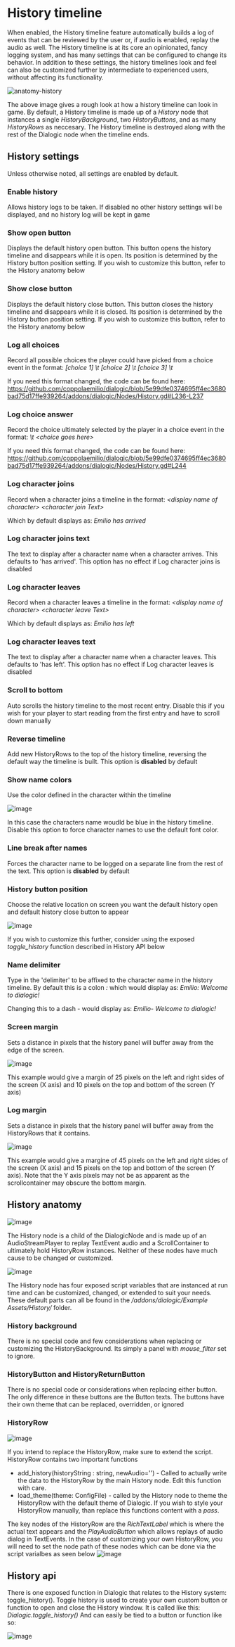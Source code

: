 # History timeline

When enabled, the History timeline feature automatically builds a log of events that can be reviewed by the user or, if audio is enabled, replay the audio as well. The History timeline is at its core an opinionated, fancy logging system, and has many settings that can be configured to change its behavior. In addition to these settings, the history timelines look and feel can also be customized further by intermediate to experienced users, without affecting its functionality.

![anatomy-history](https://user-images.githubusercontent.com/7741797/156091617-7a6c0920-007a-456f-bc1f-73c8d67eb383.png)

The above image gives a rough look at how a history timeline can look in game. By default, a History timeline is made up of a *History* node that instances a single *HistoryBackground*, two *HistoryButtons*, and as many *HistoryRows* as neccesary. The History timeline is destroyed along with the rest of the Dialogic node when the timeline ends.

## History settings
Unless otherwise noted, all settings are enabled by default.

### Enable history
Allows history logs to be taken. If disabled no other history settings will be displayed, and no history log will be kept in game

### Show open button
Displays the default history open button. This button opens the history timeline and disappears while it is open. Its position is determined by the History button position setting. If you wish to customize this button, refer to the History anatomy below

### Show close button
Displays the default history close button. This button closes the history timeline and disappears while it is closed. Its position is determined by the History button position setting. If you wish to customize this button, refer to the History anatomy below 

### Log all choices
Record all possible choices the player could have picked from a choice event in the format: 
*\[choice 1\] \\t \[choice 2\] \\t \[choice 3\] \\t*

If you need this format changed, the code can be found here:
https://github.com/coppolaemilio/dialogic/blob/5e99dfe0374695ff4ec3680bad75d17ffe939264/addons/dialogic/Nodes/History.gd#L236-L237

### Log choice answer
Record the choice ultimately selected by the player in a choice event in the format: 
*\\t \<choice goes here\>*

If you need this format changed, the code can be found here:
  https://github.com/coppolaemilio/dialogic/blob/5e99dfe0374695ff4ec3680bad75d17ffe939264/addons/dialogic/Nodes/History.gd#L244
  
### Log character joins
Record when a character joins a timeline in the format:
*\<display name of character\> \<character join Text\>*
  
Which by default displays as:
  *Emilio has arrived*

### Log character joins text
The text to display after a character name when a character arrives. This defaults to 'has arrived'. This option has no effect if Log character joins is disabled
   
### Log character leaves
Record when a character leaves a timeline in the format:
*\<display name of character\> \<character leave Text\>*

Which by default displays as:
*Emilio has left*

### Log character leaves text
The text to display after a character name when a character leaves. This defaults to 'has left'. This option has no effect if Log character leaves is disabled

### Scroll to bottom
Auto scrolls the history timeline to the most recent entry. Disable this if you wish for your player to start reading from the first entry and have to scroll down manually

### Reverse timeline
Add new HistoryRows to the top of the history timeline, reversing the default way the timeline is built. This option is **disabled** by default

### Show name colors
Use the color defined in the character within the timeline 

![image](https://user-images.githubusercontent.com/7741797/156090583-1372d00b-b2ec-4e0f-bb92-688ed08e72b5.png)

In this case the characters name woudld be blue in the history timeline. Disable this option to force character names to use the default font color.

### Line break after names
Forces the character name to be logged on a separate line from the rest of the text. This option is **disabled** by default

### History button position
Choose the relative location on screen you want the default history open and default history close button to appear

![image](https://user-images.githubusercontent.com/7741797/156090911-d2ca4d41-995c-42e0-9c84-7309221f9e28.png)

If you wish to customize this further, consider using the exposed *toggle_history* function described in History API below

### Name delimiter
Type in the 'delimiter' to be affixed to the character name in the history timeline. By default this is a colon *\:* which would display as:
*Emilio: Welcome to dialogic!*

Changing this to a dash *\-* would display as:
*Emilio- Welcome to dialogic!*

### Screen margin
Sets a distance in pixels that the history panel will buffer away from the edge of the screen. 

![image](https://user-images.githubusercontent.com/7741797/156091395-bdb9b47d-a262-4b36-9ade-14ef7d829a62.png)

This example would give a margin of 25 pixels on the left and right sides of the screen (X axis) and 10 pixels on the top and bottom of the screen (Y axis)

### Log margin
Sets a distance in pixels that the history panel will buffer away from the HistoryRows that it contains.

![image](https://user-images.githubusercontent.com/7741797/156092238-f3527921-f974-4ca9-977b-7380f4875be9.png)

This example would give a margine of 45 pixels on the left and right sides of the screen (X axis) and 15 pixels on the top and bottom of the screen (Y axis). Note that the Y axis pixels may not be as apparent as the scrollcontainer may obscure the bottom margin.

## History anatomy
![image](https://user-images.githubusercontent.com/7741797/156189541-4a6bc8c4-2fd5-45f5-9399-cd8224b788d6.png)

The History node is a child of the DialogicNode and is made up of an AudioStreamPlayer to replay TextEvent audio and a ScrollContainer to ultimately hold HistoryRow instances. Neither of these nodes have much cause to be changed or customized.

![image](https://user-images.githubusercontent.com/7741797/156194772-70d8b37d-6c07-4d39-9a4a-b4699823b863.png)

The History node has four exposed script variables that are instanced at run time and can be customized, changed, or extended to suit your needs. These default parts can all be found in the */addons/dialogic/Example Assets/History/* folder.

### History background
There is no special code and few considerations when replacing or customizing the HistoryBackground. Its simply a panel with *mouse_filter* set to ignore.

### HistoryButton and HistoryReturnButton
There is no special code or considerations when replacing either button. The only difference in these buttons are the Button texts. The buttons have their own theme that can be replaced, overridden, or ignored

### HistoryRow
![image](https://user-images.githubusercontent.com/7741797/156197650-8923172b-1e02-4c63-89a4-1b057ae8b4be.png)

If you intend to replace the HistoryRow, make sure to extend the script. HistoryRow contains two important functions
* add_history(historyString : string, newAudio='') - Called to actually write the data to the HistoryRow by the main History node. Edit this function with care.
* load_theme(theme: ConfigFile) - called by the History node to theme the HistoryRow with the default theme of Dialogic. If you wish to style your HistoryRow manually, than replace this functions content with a *pass*.

The key nodes of the HistoryRow are the *RichTextLabel* which is where the actual text appears and the *PlayAudioButton* which allows replays of audio dialog in TextEvents. In the case of customizing your own HistoryRow, you will need to set the node path of these nodes which can be done via the script varialbes as seen below
![image](https://user-images.githubusercontent.com/7741797/156198571-beff3e11-c655-4e1c-a965-85ca6bf00261.png)


## History api
There is one exposed function in Dialogic that relates to the History system: toggle_history(). Toggle history is used to create your own custom button or function to open and close the History window. It is called like this:
*Dialogic.toggle_history()*
And can easily be tied to a button or function like so:

![image](https://user-images.githubusercontent.com/7741797/156200547-fad8e0a1-5a2b-46c5-9884-ad9a5dfe72ee.png)
